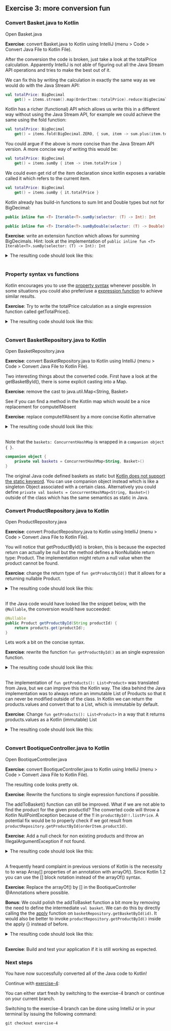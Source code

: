 ## Exercise 3: more conversion fun

### Convert Basket.java to Kotlin

Open Basket.java

**Exercise**: convert Basket.java to Kotlin using IntelliJ (menu > Code > Convert Java File to Kotlin File). 

After the conversion the code is broken, just take a look at the totalPrice calculation. Apparently IntelliJ is not able of figuring out all the Java Stream API operations and tries to make the best out of it. 

We can fix this by writing the calculation in exactly the same way as we would do with the Java Stream API:

```kotlin
val totalPrice: BigDecimal        
    get() = items.stream().map(OrderItem::totalPrice).reduce(BigDecimal.ZERO, BigDecimal::add)
```

Kotlin has a richer (functional) API which allows us write this in a different way without using the Java Stream API, for example we could achieve the same using the fold function:

```kotlin
val totalPrice: BigDecimal 
    get() = items.fold(BigDecimal.ZERO, { sum, item -> sum.plus(item.totalPrice) })
```

You could argue if the above is more concise than the Java Stream API version. A more concise way of writing this would be:

```kotlin
val totalPrice: BigDecimal 
    get() = items.sumBy { item -> item.totalPrice }
```

We could even get rid of the item declaration since kotlin exposes a variable called it which refers to the current item.

```kotlin
val totalPrice: BigDecimal 
    get() = items.sumBy { it.totalPrice }
```

Kotlin already has build-in functions to sum Int and Double types but not for BigDecimal:

```kotlin
public inline fun <T> Iterable<T>.sumBy(selector: (T) -> Int): Int 

public inline fun <T> Iterable<T>.sumByDouble(selector: (T) -> Double): Double
```

**Exercise**: write an extension function which allows for summing BigDecimals. Hint: look at the implementation of `public inline fun <T> Iterable<T>.sumBy(selector: (T) -> Int): Int`

<details>
  <summary>The resulting code should look like this:</summary>
  
```kotlin
fun <T> Iterable<T>.sumBy(selector: (T) -> BigDecimal): BigDecimal {
    var sum = BigDecimal.ZERO
    for (element in this) {
        sum += selector(element)
    }
    return sum
}
```
</details>
<br>

### Property syntax vs functions

Kotlin encourages you to use the [property syntax](https://kotlinlang.org/docs/reference/properties.html) whenever possible. In some situations you could also prefer/use a [expression function](https://kotlinlang.org/docs/reference/functions.html#single-expression-functions) to achieve similar results.

**Exercise**: Try to write the totalPrice calculation as a single expression function called getTotalPrice().

<details>
  <summary>The resulting code should look like this:</summary>

```kotlin
fun getTotalPrice() = items.sumBy { it.totalPrice }
```
</details>
<br>

### Convert BasketRepository.java to Kotlin

Open BasketRepository.java

**Exercise**: convert BasketRepository.java to Kotlin using IntelliJ (menu > Code > Convert Java File to Kotlin File). 

Two interesting things about the converted code. First have a look at the getBasketById(), there is some explicit casting into a Map.

**Exercise**: remove the cast to java.util.Map<String, Basket>

See if you can find a method in the Kotlin map which would be a nice replacement for computeIfAbsent

**Exercise**: replace computeIfAbsent by a more concise Kotlin alternative

<details>
  <summary>The resulting code should look like this:</summary>

```kotlin
fun getBasketById(id: String): Basket = baskets.getOrPut(id) { Basket() }
```

Or without the use of type inference:

```kotlin
fun getBasketById(id: String) = baskets.getOrPut(id) { Basket() }
```
</details>
<br>

Note that the `baskets: ConcurrentHashMap` is wrapped in a `companion object { }`.

```kotlin
companion object {
    private val baskets = ConcurrentHashMap<String, Basket>()
}
```

The original Java code defined baskets as static but [Kotlin does not support the static keyword](https://discuss.kotlinlang.org/t/what-is-the-advantage-of-companion-object-vs-static-keyword/4034). You can use companion object instead which is like a singleton Object associated with a certain class. Alternatively you could define `private val baskets = ConcurrentHashMap<String, Basket>()` outside of the class which has the same semantics as static in Java.

### Convert ProductRepository.java to Kotlin

Open ProductRepository.java

**Exercise**: convert ProductRepository.java to Kotlin using IntelliJ (menu > Code > Convert Java File to Kotlin File). 

You will notice that getProductById() is broken, this is because the expected return can actually be null but the method defines a NonNullable return type: Product. The implementation might return a null value when the product cannot be found.

**Exercise**: change the return type of `fun getProductById()` that it allows for a returning nullable Product.

<details>
<summary>The resulting code should look like this:</summary>

```kotlin
fun getProductById(productId: String): Product? {
    return products[productId]
}
```
</details>
<br>

If the Java code would have looked like the snippet below, with the `@Nullable`, the conversion would have succeeded:

```java
@Nullable
public Product getProductById(String productId) {
    return products.get(productId);
}
```

Lets work a bit on the concise syntax.

**Exercise**: rewrite the function `fun getProductById()` as an single expression function.

<details>
<summary>The resulting code should look like this:</summary>

```kotlin
fun getProductById(productId: String) = products[productId]
```
</details>
<br>

The implementation of `fun getProducts(): List<Product>` was translated from Java, but we can improve this the Kotlin way. The idea behind the Java implementation was to always return an immutable List of Products so that it can never be modified outside of the class. In Kotlin we can return the products.values and convert that to a List, which is immutable by default.

**Exercise**: Change `fun getProducts(): List<Product>` in a way that it returns products.values as a Kotlin (immutable) List 

<details>
<summary>The resulting code should look like this:</summary>

```kotlin
fun getProducts() = products.values.toList()
```
</details>
<br>

### Convert BootiqueController.java to Kotlin

Open BootiqueController.java

**Exercise**: convert BootiqueController.java to Kotlin using IntelliJ (menu > Code > Convert Java File to Kotlin File). 

The resulting code looks pretty ok.

**Exercise**: Rewrite the functions to single expression functions if possible.

The addToBasket() function can still be improved. What if we are not able to find the product for the given productId? The converted code will throw a Kotlin NullPointException because of the !! in `productById!!.listPrice`. A potential fix would be to properly check if we got result from `productRepository.getProductById(orderItem.productId)`.

**Exercise**: Add a null check for non existing products and throw an IllegalArgumentException if not found.

<details>
<summary>The resulting code should look like this:</summary>

```kotlin
    @PostMapping(path = arrayOf("/baskets/{id}/items"), consumes = arrayOf(MediaType.APPLICATION_JSON_UTF8_VALUE))
    fun addToBasket(@PathVariable("id") id: String, @RequestBody orderItem: OrderItem): Basket {
        val productById = productRepository.getProductById(orderItem.productId) ?:
                throw IllegalArgumentException("Product with productId: ${orderItem.productId} not found!")
        val basket = basketRepository.getBasketById(id)
        basket.addOrderItem(OrderItem(orderItem.productId, orderItem.quantity, productById.listPrice))
        return basket
    }
```
</details>
<br>

A frequently heard complaint in previous versions of Kotlin is the necessity to to wrap Array[] properties of an annotation with arrayOf(). Since Kotlin 1.2 you can use the [] block notation instead of the arrayOf() syntax.

**Exercise**: Replace the arrayOf() by [] in the BootiqueController @Annotations where possible.

**Bonus**: We could polish the addToBasket function a bit more by removing the need to define the intermediate `val basket`. We can do this by directly calling the the [apply](https://dzone.com/articles/examining-kotlins-also-apply-let-run-and-with-intentions) function on `basketRepository.getBasketById(id)`. It would also be better to invoke `productRepository.getProductById()` inside the apply {} instead of before.

<details>
<summary>The resulting code should look like this:</summary>

```kotlin
    @PostMapping(path = ["/baskets/{id}/items"], consumes = [MediaType.APPLICATION_JSON_UTF8_VALUE])
    fun addToBasket(@PathVariable id: String, @RequestBody orderItem: OrderItem): Basket {
        return basketRepository.getBasketById(id).apply {
            val product = productRepository.getProductById(orderItem.productId)
                    ?: throw IllegalArgumentException("Product with productId: ${orderItem.productId} not found!")
            addOrderItem(OrderItem(orderItem.productId, orderItem.quantity, product.listPrice))
        }
    }
```
</details>
<br>

**Exercise**: Build and test your application if it is still working as expected.

### Next steps

You have now successfully converted all of the Java code to Kotlin! 

Continue with [exercise-4](exercise-4.md):

You can either start fresh by switching to the exercise-4 branch or continue on your current branch.

Switching to the exercise-4 branch can be done using IntelliJ or in your terminal by issuing the following command:

```
git checkout exercise-4
```